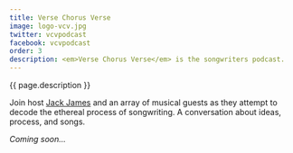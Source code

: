 ```yaml
---
title: Verse Chorus Verse
image: logo-vcv.jpg
twitter: vcvpodcast
facebook: vcvpodcast
order: 3
description: <em>Verse Chorus Verse</em> is the songwriters podcast. 
---
```


<p>
	{{ page.description }}
</p>
<p>
	Join host <a href="http://jackjames.org" title="Jack James">Jack James</a> and an array of musical guests as they attempt to decode the ethereal process of songwriting. A conversation about ideas, process, and songs.
</p>
<p>
	<em>Coming soon...</em>
</p>
